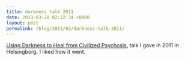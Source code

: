 ```yaml
---
title: darkness talk 2011
date: 2013-03-28 02:32:34 +0000
layout: post
permalink: /blog/2013/03/darkness-talk-2011/
---
```


[Using Darkness to Heal from Civilized Psychosis][1], talk I gave in 2011 in Helsingborg. I liked how it went.

   [1]: http://www.youtube.com/watch?v=P8dMuf4KtUM
